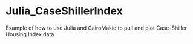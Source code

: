 # Julia_CaseShillerIndex
Example of how to use Julia and CairoMakie to pull and plot Case-Shiller Housing Index data
